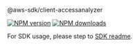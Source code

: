@aws-sdk/client-accessanalyzer

[![NPM version](https://img.shields.io/npm/v/@aws-sdk/client-accessanalyzer/beta.svg)](https://www.npmjs.com/package/@aws-sdk/client-accessanalyzer)
[![NPM downloads](https://img.shields.io/npm/dm/@aws-sdk/client-accessanalyzer.svg)](https://www.npmjs.com/package/@aws-sdk/client-accessanalyzer)

For SDK usage, please step to [SDK readme](https://github.com/aws/aws-sdk-js-v3).
